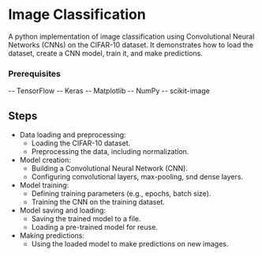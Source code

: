 # Image Classification
A python implementation of image classification using Convolutional Neural Networks (CNNs) on the CIFAR-10 dataset. It demonstrates how to load the dataset, create a CNN model, train it, and make predictions.
### Prerequisites
-- TensorFlow
-- Keras
-- Matplotlib
-- NumPy
-- scikit-image
## Steps
* Data loading and preprocessing:
  * Loading the CIFAR-10 dataset.
  * Preprocessing the data, including normalization.
* Model creation:
  * Building a Convolutional Neural Network (CNN).
  * Configuring convolutional layers, max-pooling, snd dense layers.
* Model training:
  * Defining training parameters (e.g., epochs, batch size).
  * Training the CNN on the training dataset.
* Model saving and loading:
  * Saving the trained model to a file.
  * Loading a pre-trained model for reuse.
* Making predictions:
  * Using the loaded model to make predictions on new images.
